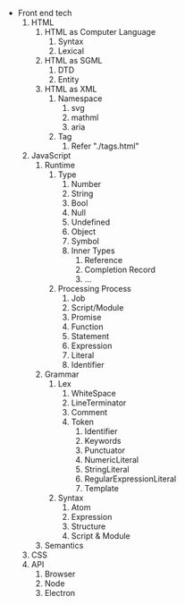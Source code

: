 * Front end tech
    1. HTML
        1. HTML as Computer Language
            1. Syntax
            2. Lexical
        2. HTML as SGML
            1. DTD
            2. Entity
        3. HTML as XML
            1. Namespace
                1. svg
                2. mathml
                3. aria
            2. Tag
                1. Refer "./tags.html"
    2. JavaScript
        1.  Runtime
            1. Type
                1. Number
                2. String
                3. Bool
                4. Null
                5. Undefined
                6. Object
                7. Symbol
                8. Inner Types
                    1. Reference
                    2. Completion Record
                    3. ...
            2. Processing Process 
                1. Job
                2. Script/Module
                3. Promise
                4. Function
                5. Statement
                6. Expression 
                7. Literal 
                8. Identifier
        2.  Grammar
            1. Lex
                1. WhiteSpace
                2. LineTerminator
                3. Comment
                4. Token 
                    1. Identifier
                    2. Keywords
                    3. Punctuator
                    4. NumericLiteral
                    5. StringLiteral
                    6. RegularExpressionLiteral
                    7. Template
            2. Syntax
                1. Atom
                2. Expression
                3. Structure
                4. Script & Module
        3. Semantics
    3. CSS
    4. API
        1. Browser
        2. Node
        3. Electron
